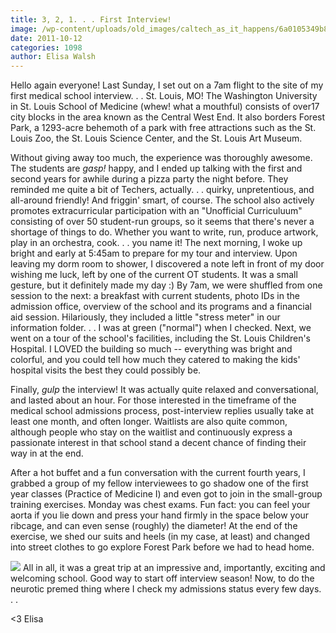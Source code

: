 ```yaml
---
title: 3, 2, 1. . . First Interview!
image: /wp-content/uploads/old_images/caltech_as_it_happens/6a0105349b8251970b014e8c2532f7970d.jpg
date: 2011-10-12
categories: 1098
author: Elisa Walsh
---
```


Hello again everyone! Last Sunday, I set out on a 7am flight to the site of my first medical school interview. . . St. Louis, MO!
The Washington University in St. Louis School of Medicine (whew! what a mouthful) consists of over17 city blocks in the area known as the Central West End. It also borders Forest Park, a 1293-acre behemoth of a park with free attractions such as the St. Louis Zoo, the St. Louis Science Center, and the St. Louis Art Museum.

Without giving away too much, the experience was thoroughly awesome. The students are *gasp!* happy, and I ended up talking with the first and second years for awhile during a pizza party the night before. They reminded me quite a bit of Techers, actually. . . quirky, unpretentious, and all-around friendly! And friggin' smart, of course. The school also actively promotes extracurricular participation with an "Unofficial Curriculuum" consisting of over 50 student-run groups, so it seems that there's never a shortage of things to do. Whether you want to write, run, produce artwork, play in an orchestra, cook. . . you name it!
The next morning, I woke up bright and early at 5:45am to prepare for my tour and interview. Upon leaving my dorm room to shower, I discovered a note left in front of my door wishing me luck, left by one of the current OT students. It was a small gesture, but it definitely made my day :) By 7am, we were shuffled from one session to the next: a breakfast with current students, photo IDs in the admission office, overview of the school and its programs and a financial aid session. Hilariously, they included a little "stress meter" in our information folder. . . I was at green ("normal") when I checked. Next, we went on a tour of the school's facilities, including the St. Louis Children's Hospital. I LOVED the building so much -- everything was bright and colorful, and you could tell how much they catered to making the kids' hospital visits the best they could possibly be.

Finally, *gulp* the interview! It was actually quite relaxed and conversational, and lasted about an hour. For those interested in the timeframe of the medical school admissions process, post-interview replies usually take at least one month, and often longer. Waitlists are also quite common, although people who stay on the waitlist and continuously express a passionate interest in that school stand a decent chance of finding their way in at the end.

After a hot buffet and a fun conversation with the current fourth years, I grabbed a group of my fellow interviewees to go shadow one of the first year classes (Practice of Medicine I) and even got to join in the small-group training exercises. Monday was chest exams. Fun fact: you can feel your aorta if you lie down and press your hand firmly in the space below your ribcage, and can even sense (roughly) the diameter! At the end of the exercise, we shed our suits and heels (in my case, at least) and changed into street clothes to go explore Forest Park before we had to head home.


![](/old_images/caltech_as_it_happens/6a0105349b8251970b0153923109a9970b.jpg)
All in all, it was a great trip at an impressive and, importantly, exciting and welcoming school. Good way to start off interview season! Now, to do the neurotic premed thing where I check my admissions status every few days. . .

&lt;3
Elisa
